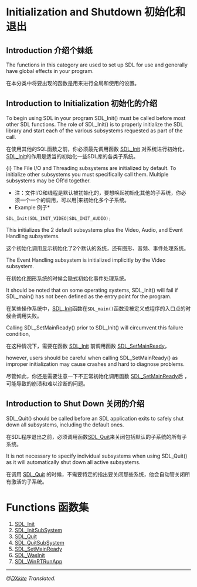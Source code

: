 # Initialization and Shutdown 初始化和退出
 
## Introduction 介绍个妹纸
The functions in this category are used to set up SDL for use and generally have global effects in your program.

在本分类中将要出现的函数是用来进行全局和使用的设置。

## Introduction to Initialization 初始化的介绍
To begin using SDL in your program SDL_Init() must be called before most other SDL functions. The role of SDL_Init() is to properly initialize the SDL library and start each of the various subsystems requested as part of the call.

在使用其他的SQL函数之前，你必须最先调用函数 [SDL_Init](../Functions/SDL_Init.md) 对系统进行初始化，[SDL_Init](../Functions/SDL_Init.md)的作用是适当的初始化一些SDL库的各类子系统。

{i} The File I/O and Threading subsystems are initialized by default. To initialize other subsystems you must specifically call them. Multiple subsystems may be OR'd together.

* 注：文件I/O和线程是默认被初始化的，要想唤起初始化其他的子系统，你必须一个一个的调用，可以用|来初始化多个子系统。
* Example 例子*

```c
SDL_Init(SDL_INIT_VIDEO|SDL_INIT_AUDIO);
```

This initializes the 2 default subsystems plus the Video, Audio, and Event Handling subsystems.

这个初始化调用显示初始化了2个默认的系统，还有图形、音频、事件处理系统。

The Event Handling subsystem is initialized implicitly by the Video subsystem.

在初始化图形系统的时候会隐式初始化事件处理系统。

It should be noted that on some operating systems, SDL_Init() will fail if SDL_main() has not been defined as the entry point for the program.

在某些操作系统中，[SDL_Init](../Functions/SDL_Init.md)函数在`SDL_main()`函数没被定义成程序的入口点的时候会调用失败。

Calling SDL_SetMainReady() prior to SDL_Init() will circumvent this failure condition,

在这种情况下，需要在函数 [SDL_Init](../Functions/SDL_Init.md) 前调用函数 [SDL_SetMainReady](../Functions/SDL_SetMainReady.md)，

however, users should be careful when calling SDL_SetMainReady() as improper initialization may cause crashes and hard to diagnose problems. 

尽管如此，你还是需要注意一下不正常初始化调用函数 [SDL_SetMainReady](../Functions/SDL_SetMainReady.md)后 ，可能导致的崩溃和难以诊断的问题。

## Introduction to Shut Down 关闭的介绍

SDL_Quit() should be called before an SDL application exits to safely shut down all subsystems, including the default ones.

在SDL程序退出之前，必须调用函数[SDL_Quit](../Functions/SDL_Quit.md)来关闭包括默认的子系统的所有子系统。

It is not necessary to specify individual subsystems when using SDL_Quit() as it will automatically shut down all active subsystems.

在调用 [SDL_Quit](../Functions/SDL_Quit.md) 的时候，不需要特定的指出要关闭那些系统，他会自动管关闭所有激活的子系统。



# Functions 函数集
1. [SDL_Init](../Functions/SDL_Init.md)
2. [SDL_InitSubSystem](../Functions/SDL_InitSubSystem.md)
3. [SDL_Quit](../Functions/SDL_Quit.md)
4. [SDL_QuitSubSystem](../Functions/SDL_QuitSubSystem.md)
5. [SDL_SetMainReady](../Functions/SDL_SetMainReady.md)
6. [SDL_WasInit](../Functions/SDL_WasInit.md)
7. [SDL_WinRTRunApp](../Functions/SDL_WinRTRunApp.md)

-------------------------------------------------------------------
*@[DXkite](https://github.com/DXkite) Translated.*